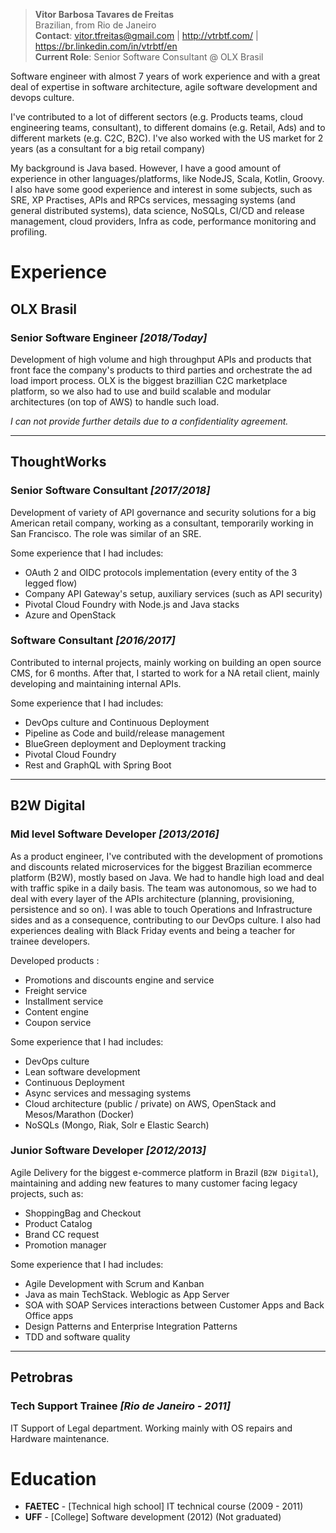 > __Vitor Barbosa Tavares de Freitas__  
Brazilian, from Rio de Janeiro  
__Contact__: vitor.tfreitas@gmail.com | http://vtrbtf.com/ | https://br.linkedin.com/in/vtrbtf/en  
__Current Role__: Senior Software Consultant @ OLX Brasil  

Software engineer with almost 7 years of work experience and with a great deal of expertise in software architecture, agile software development and devops culture.

I've contributed to a lot of different sectors (e.g. Products teams, cloud engineering teams, consultant), to different domains (e.g. Retail, Ads) and to different markets (e.g. C2C, B2C). I've also worked with the US market for 2 years (as a consultant for a big retail company)

My background is Java based. However, I have a good amount of experience in other languages/platforms, like NodeJS, Scala, Kotlin, Groovy. I also have some good experience and interest in some subjects, such as SRE, XP Practises, APIs and RPCs services, messaging systems (and general distributed systems), data science, NoSQLs, CI/CD and release management, cloud providers, Infra as code, performance monitoring and profiling.
# Experience

## OLX Brasil
### Senior Software Engineer _[2018/Today]_
Development of high volume and high throughput APIs and products that front face the company's products to third parties and orchestrate the ad load import process. OLX is the biggest brazillian C2C marketplace platform, so we also had to use and build scalable and modular architectures (on top of AWS) to handle such load. 

_I can not provide further details due to a confidentiality agreement._

-----

## ThoughtWorks
### Senior Software Consultant _[2017/2018]_
Development of variety of API governance and security solutions for a big American retail company, working as a consultant, temporarily working in San Francisco. The role was similar of an SRE.

Some experience that I had includes:
- OAuth 2 and OIDC protocols implementation (every entity of the 3 legged flow)
- Company API Gateway's setup, auxiliary services (such as API security)
- Pivotal Cloud Foundry with Node.js and Java stacks
- Azure and OpenStack

### Software Consultant _[2016/2017]_
Contributed to internal projects, mainly working on building an open source CMS, for 6 months. After that, I started to work for a NA retail client, mainly developing and maintaining internal APIs.

Some experience that I had includes:
- DevOps culture and Continuous Deployment
- Pipeline as Code and build/release management
- BlueGreen deployment and Deployment tracking
- Pivotal Cloud Foundry
- Rest and GraphQL with Spring Boot

-----

## B2W Digital
### Mid level Software Developer  _[2013/2016]_
As a product engineer, I've contributed with the development of promotions and discounts related microservices for the biggest Brazilian ecommerce platform (B2W), mostly based on Java. We had to handle high load and deal with traffic spike in a daily basis. The team was autonomous, so we had to deal with every layer of the APIs architecture (planning, provisioning, persistence and so on). I was able to touch Operations and Infrastructure sides and as a consequence, contributing to our DevOps culture. I also had experiences dealing with Black Friday events and being a teacher for trainee developers.

Developed products :
- Promotions and discounts engine and service
- Freight service
- Installment service
- Content engine
- Coupon service

Some experience that I had includes:
- DevOps culture
- Lean software development
- Continuous Deployment
- Async services and messaging systems
- Cloud architecture (public / private) on AWS, OpenStack and Mesos/Marathon (Docker)
- NoSQLs (Mongo, Riak, Solr e Elastic Search)

### Junior Software Developer  _[2012/2013]_
Agile Delivery for the biggest e-commerce platform in Brazil (`B2W Digital`), maintaining and adding new features to many customer facing legacy projects, such as:

- ShoppingBag and Checkout
- Product Catalog
- Brand CC request
- Promotion manager

Some experience that I had includes:
- Agile Development with Scrum and Kanban
- Java as main TechStack. Weblogic as App Server
- SOA with SOAP Services interactions between Customer Apps and Back Office apps
- Design Patterns and Enterprise Integration Patterns
- TDD and software quality 

--------

## Petrobras
### Tech Support Trainee _[Rio de Janeiro - 2011]_ 
IT Support of Legal department. Working mainly with OS repairs and Hardware maintenance.

# Education
- __FAETEC__ -  [Technical high school] IT technical course (2009 - 2011)
- __UFF__ -  [College] Software development  (2012) (Not graduated)
  
